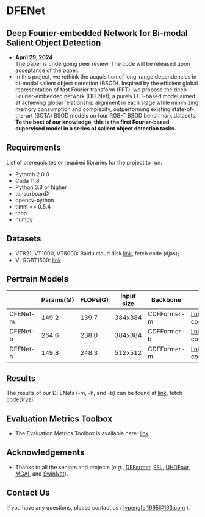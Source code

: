 # DFENet
## Deep Fourier-embedded Network for Bi-modal Salient Object Detection
- **April 29, 2024**  
  The paper is undergoing peer review. The code will be released upon acceptance of the paper.
- In this project, we rethink the acquisition of long-range dependencies in bi-modal salient object detection (BSOD). Inspired by the efficient global representation of fast Fourier transform (FFT), we propose the deep Fourier-embedded network (DFENet), a purely FFT-based model aimed at achieving global relationship alignment in each stage while minimizing memory consumption and complexity, outperforming existing state-of-the-art (SOTA) BSOD models on four RGB-T BSOD benchmark datasets. **To the best of our knowledge, this is the first Fourier-based supervised model in a series of salient object detection tasks.**

## Requirements

List of prerequisites or required libraries for the project to run:

- Pytorch 2.0.0
- Cuda 11.8
- Python 3.8 or higher
- tensorboardX
- opencv-python
- timm == 0.5.4
- thop
- numpy

## Datasets
- VT821, VT1000, VT5000: Baidu cloud disk [link](https://pan.baidu.com/s/1Vv6mYz4RL2VnwWwZWKLHyA), fetch code (djas); 
- VI-RGBT1500: [link](https://github.com/huanglm-me/VI-RGBT1500)
## Pertrain Models

|          |Params(M)| FLOPs(G)| Input size |  Backbone   |      |
|----------|---------|---------|------------|-------------|------|
| DFENet-m | 149.2   |  139.7  |  384x384   | CDFFormer-m | [link](https://pan.baidu.com/s/1j_u9YGr-9zwNOJHJ9WCuqQ), fetch code(kbpy) |
| DFENet-b | 264.6   |  238.0  |  384x384   | CDFFormer-b | [link](https://pan.baidu.com/s/1S23SqxzzsNj-39nkaxb7xA), fetch code(eysg) |
| DFENet-h | 149.8   |  248.3  |  512x512   | CDFFormer-m | [link](https://pan.baidu.com/s/1kaJ4ukqcfhdoq1wvq9EDeQ), fetch code(ph20) |

## Results
The results of our DFENets (-m, -h, and -b) can be found at [link](https://pan.baidu.com/s/19aWbiGBD6AqWrP0e_PwYWw), fetch code(1ryz).

## Evaluation Metrics Toolbox
- The Evaluation Metrics Toolbox is available here: [link](https://github.com/jiwei0921/Saliency-Evaluation-Toolbox).

## Acknowledgements
- Thanks to all the seniors and projects (*e.g.*, [DFFormer](https://github.com/okojoalg/dfformer), [FFL](https://github.com/EndlessSora/focal-frequency-loss), [UHDFour](https://li-chongyi.github.io/UHDFour/), [MGAI](https://github.com/huanglm-me/VI-RGBT1500), and [SwinNet](https://github.com/okojoalg/dfformer)).

## Contact Us
If you have any questions, please contact us ( lvpengfei1995@163.com ).
